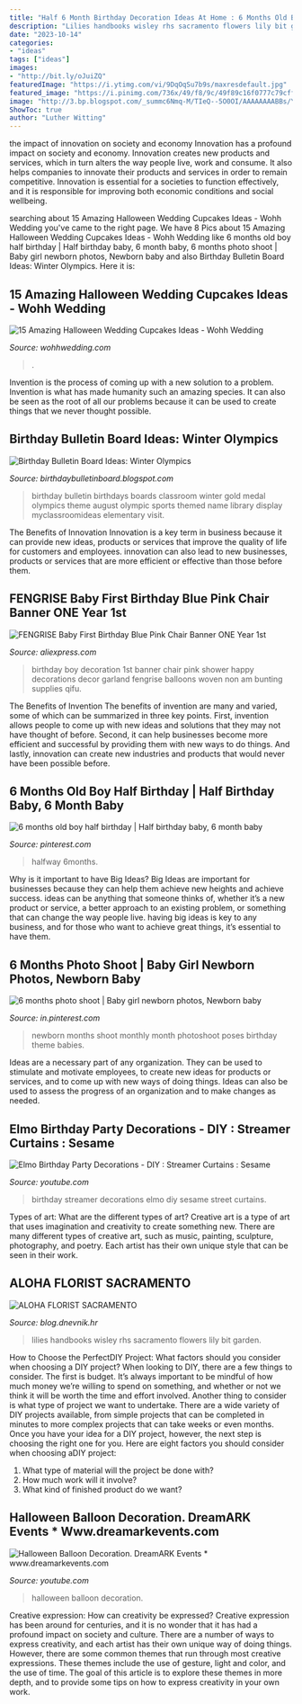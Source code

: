 ```yaml
---
title: "Half 6 Month Birthday Decoration Ideas At Home : 6 Months Old Boy Half Birthday"
description: "Lilies handbooks wisley rhs sacramento flowers lily bit garden"
date: "2023-10-14"
categories:
- "ideas"
tags: ["ideas"]
images:
- "http://bit.ly/oJuiZQ"
featuredImage: "https://i.ytimg.com/vi/9DqOqSu7b9s/maxresdefault.jpg"
featured_image: "https://i.pinimg.com/736x/49/f8/9c/49f89c16f0777c79cffbf190861c4859.jpg"
image: "http://3.bp.blogspot.com/_summc6Nmq-M/TIeQ--5O0OI/AAAAAAAABBs/YgMOjE4kkfA/w1200-h630-p-k-nu/2009+Apr+06_7514.JPG"
ShowToc: true
author: "Luther Witting"
---
```



the impact of innovation on society and economy
Innovation has a profound impact on society and economy. Innovation creates new products and services, which in turn alters the way people live, work and consume. It also helps companies to innovate their products and services in order to remain competitive. Innovation is essential for a societies to function effectively, and it is responsible for improving both economic conditions and social wellbeing.

	

		
searching about 15 Amazing Halloween Wedding Cupcakes Ideas - Wohh Wedding you've came to the right page. We have 8 Pics about 15 Amazing Halloween Wedding Cupcakes Ideas - Wohh Wedding like 6 months old boy half birthday | Half birthday baby, 6 month baby, 6 months photo shoot | Baby girl newborn photos, Newborn baby and also Birthday Bulletin Board Ideas: Winter Olympics. Here it is:
		
    
## 15 Amazing Halloween Wedding Cupcakes Ideas - Wohh Wedding

<img loading=lazy src="http://wohhwedding.com/wp-content/uploads/2016/06/Spooky-Halloween-Wedding-Cupcakes.jpg" onerror="this.onerror=null;this.src='https://tse2.mm.bing.net/th?id=OIP.ID6QTt4_vEDwPzPCIAIzfQHaLI&amp;pid=15.1';" alt="15 Amazing Halloween Wedding Cupcakes Ideas - Wohh Wedding">

_Source: wohhwedding.com_

>. 

	

Invention is the process of coming up with a new solution to a problem. Invention is what has made humanity such an amazing species. It can also be seen as the root of all our problems because it can be used to create things that we never thought possible.

    
## Birthday Bulletin Board Ideas: Winter Olympics

<img loading=lazy src="http://3.bp.blogspot.com/_summc6Nmq-M/TIeQ--5O0OI/AAAAAAAABBs/YgMOjE4kkfA/w1200-h630-p-k-nu/2009+Apr+06_7514.JPG" onerror="this.onerror=null;this.src='https://tse2.mm.bing.net/th?id=OIP.oxk4h4UDyfkex3iQ5FqREgHaD4&amp;pid=15.1';" alt="Birthday Bulletin Board Ideas: Winter Olympics">

_Source: birthdaybulletinboard.blogspot.com_

>birthday bulletin birthdays boards classroom winter gold medal olympics theme august olympic sports themed name library display myclassroomideas elementary visit. 

	

The Benefits of Innovation
Innovation is a key term in business because it can provide new ideas, products or services that improve the quality of life for customers and employees. innovation can also lead to new businesses, products or services that are more efficient or effective than those before them.

    
## FENGRISE Baby First Birthday Blue Pink Chair Banner ONE Year 1st

<img loading=lazy src="https://ae01.alicdn.com/kf/HTB1dDkUXBUSMeJjy1zjq6A0dXXaR/FENGRISE-Baby-First-Birthday-Blue-Pink-Chair-Banner-ONE-Year-1st-Birthday-Party-Decoration-Boy-Girl.jpg" onerror="this.onerror=null;this.src='https://tse3.mm.bing.net/th?id=OIP.mkH9CQFRKIAyjydWNmy8vgHaHa&amp;pid=15.1';" alt="FENGRISE Baby First Birthday Blue Pink Chair Banner ONE Year 1st">

_Source: aliexpress.com_

>birthday boy decoration 1st banner chair pink shower happy decorations decor garland fengrise balloons woven non am bunting supplies qifu. 

	

The Benefits of Invention
The benefits of invention are many and varied, some of which can be summarized in three key points. First, invention allows people to come up with new ideas and solutions that they may not have thought of before. Second, it can help businesses become more efficient and successful by providing them with new ways to do things. And lastly, innovation can create new industries and products that would never have been possible before.

    
## 6 Months Old Boy Half Birthday | Half Birthday Baby, 6 Month Baby

<img loading=lazy src="https://i.pinimg.com/originals/b2/48/95/b24895d054c96de67e0ba7d6acda2476.jpg" onerror="this.onerror=null;this.src='https://tse1.mm.bing.net/th?id=OIP.HAvtZOjynEjfyTtsV3x1uQHaJ4&amp;pid=15.1';" alt="6 months old boy half birthday | Half birthday baby, 6 month baby">

_Source: pinterest.com_

>halfway 6months. 

	

Why is it important to have Big Ideas?
Big Ideas are important for businesses because they can help them achieve new heights and achieve success. ideas can be anything that someone thinks of, whether it’s a new product or service, a better approach to an existing problem, or something that can change the way people live. having big ideas is key to any business, and for those who want to achieve great things, it’s essential to have them.

    
## 6 Months Photo Shoot | Baby Girl Newborn Photos, Newborn Baby

<img loading=lazy src="https://i.pinimg.com/736x/49/f8/9c/49f89c16f0777c79cffbf190861c4859.jpg" onerror="this.onerror=null;this.src='https://tse2.mm.bing.net/th?id=OIP.JwM8MboZMiykTm1hY-YsDgHaEf&amp;pid=15.1';" alt="6 months photo shoot | Baby girl newborn photos, Newborn baby">

_Source: in.pinterest.com_

>newborn months shoot monthly month photoshoot poses birthday theme babies. 

	

Ideas are a necessary part of any organization. They can be used to stimulate and motivate employees, to create new ideas for products or services, and to come up with new ways of doing things. Ideas can also be used to assess the progress of an organization and to make changes as needed.

    
## Elmo Birthday Party Decorations - DIY : Streamer Curtains : Sesame

<img loading=lazy src="https://i.ytimg.com/vi/9DqOqSu7b9s/maxresdefault.jpg" onerror="this.onerror=null;this.src='https://tse2.mm.bing.net/th?id=OIP.e_esbsvr4hjl4sm-B5LPsgHaEK&amp;pid=15.1';" alt="Elmo Birthday Party Decorations - DIY : Streamer Curtains : Sesame">

_Source: youtube.com_

>birthday streamer decorations elmo diy sesame street curtains. 

	

Types of art: What are the different types of art?
Creative art is a type of art that uses imagination and creativity to create something new. There are many different types of creative art, such as music, painting, sculpture, photography, and poetry. Each artist has their own unique style that can be seen in their work.

    
## ALOHA FLORIST SACRAMENTO

<img loading=lazy src="http://bit.ly/oJuiZQ" onerror="this.onerror=null;this.src='https://tse4.mm.bing.net/th?id=OIP.zxmN_UeBW7vqy7BlX-eg4wAAAA&amp;pid=15.1';" alt="ALOHA FLORIST SACRAMENTO">

_Source: blog.dnevnik.hr_

>lilies handbooks wisley rhs sacramento flowers lily bit garden. 

	

How to Choose the PerfectDIY Project: What factors should you consider when choosing a DIY project?
When looking to DIY, there are a few things to consider. The first is budget. It’s always important to be mindful of how much money we’re willing to spend on something, and whether or not we think it will be worth the time and effort involved. Another thing to consider is what type of project we want to undertake. There are a wide variety of DIY projects available, from simple projects that can be completed in minutes to more complex projects that can take weeks or even months. Once you have your idea for a DIY project, however, the next step is choosing the right one for you. Here are eight factors you should consider when choosing aDIY project: 
1) What type of material will the project be done with?
2) How much work will it involve?
3) What kind of finished product do we want?

    
## Halloween Balloon Decoration. DreamARK Events * Www.dreamarkevents.com

<img loading=lazy src="https://i.ytimg.com/vi/D5y6-HiXOfs/maxresdefault.jpg" onerror="this.onerror=null;this.src='https://tse3.mm.bing.net/th?id=OIP.m73p4rZNFdUMu81hL-K0YwHaEK&amp;pid=15.1';" alt="Halloween Balloon Decoration. DreamARK Events * www.dreamarkevents.com">

_Source: youtube.com_

>halloween balloon decoration. 

	

Creative expression: How can creativity be expressed?
Creative expression has been around for centuries, and it is no wonder that it has had a profound impact on society and culture. There are a number of ways to express creativity, and each artist has their own unique way of doing things. However, there are some common themes that run through most creative expressions. These themes include the use of gesture, light and color, and the use of time. The goal of this article is to explore these themes in more depth, and to provide some tips on how to express creativity in your own work.

